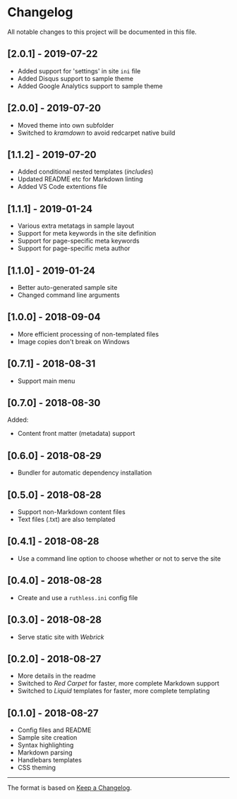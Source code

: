 # Changelog

All notable changes to this project will be documented in this file.

## [2.0.1] - 2019-07-22

- Added support for 'settings' in site `ini` file
- Added Disqus support to sample theme
- Added Google Analytics support to sample theme

## [2.0.0] - 2019-07-20

- Moved theme into own subfolder
- Switched to *kramdown* to avoid redcarpet native build

## [1.1.2] - 2019-07-20

- Added conditional nested templates (*includes*)
- Updated README etc for Markdown linting
- Added VS Code extentions file

## [1.1.1] - 2019-01-24

- Various extra metatags in sample layout
- Support for meta keywords in the site definition
- Support for page-specific meta keywords
- Support for page-specific meta author

## [1.1.0] - 2019-01-24

- Better auto-generated sample site
- Changed command line arguments

## [1.0.0] - 2018-09-04

- More efficient processing of non-templated files
- Image copies don't break on Windows

## [0.7.1] - 2018-08-31

- Support main menu

## [0.7.0] - 2018-08-30

Added:

- Content front matter (metadata) support

## [0.6.0] - 2018-08-29

- Bundler for automatic dependency installation

## [0.5.0] - 2018-08-28

- Support non-Markdown content files
- Text files (.txt) are also templated

## [0.4.1] - 2018-08-28

- Use a command line option to choose whether or not to serve the site

## [0.4.0] - 2018-08-28

- Create and use a ```ruthless.ini``` config file

## [0.3.0] - 2018-08-28

- Serve static site with *Webrick*

## [0.2.0] - 2018-08-27

- More details in the readme
- Switched to *Red Carpet* for faster, more complete Markdown support
- Switched to *Liquid* templates for faster, more complete templating

## [0.1.0] - 2018-08-27

- Config files and README
- Sample site creation
- Syntax highlighting
- Markdown parsing
- Handlebars templates
- CSS theming

---

The format is based on [Keep a Changelog](http://keepachangelog.com/en/1.0.0/).
